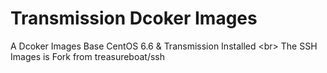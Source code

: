 # Transmission Dcoker Images
A Dcoker Images Base CentOS 6.6 &amp; Transmission Installed \<br>
The SSH Images is Fork from treasureboat/ssh
